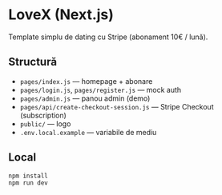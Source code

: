 # LoveX (Next.js)

Template simplu de dating cu Stripe (abonament 10€ / lună).

## Structură
- `pages/index.js` — homepage + abonare
- `pages/login.js`, `pages/register.js` — mock auth
- `pages/admin.js` — panou admin (demo)
- `pages/api/create-checkout-session.js` — Stripe Checkout (subscription)
- `public/` — logo
- `.env.local.example` — variabile de mediu

## Local
```
npm install
npm run dev
```
